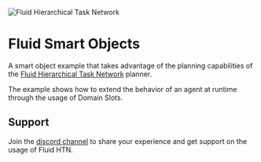 ![Fluid Hierarchical Task Network](https://i.imgur.com/xKfIV0f.png)
# Fluid Smart Objects
A smart object example that takes advantage of the planning capabilities of the [Fluid Hierarchical Task Network](https://github.com/ptrefall/fluid-hierarchical-task-network) planner.

The example shows how to extend the behavior of an agent at runtime through the usage of Domain Slots.

## Support
Join the [discord channel](https://discord.gg/MuccnAz) to share your experience and get support on the usage of Fluid HTN.

